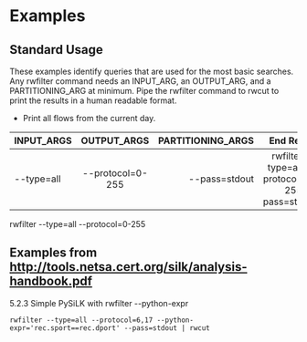 # Examples

## Standard Usage

These examples identify queries that are used for the most basic searches. Any rwfilter command needs an INPUT_ARG, an OUTPUT_ARG, and a PARTITIONING_ARG at minimum. Pipe the rwfilter command to rwcut to print the results in a human readable format.

* Print all flows from the current day.

|  INPUT_ARGS | OUTPUT_ARGS | PARTITIONING_ARGS | End Result |
| ------------- |:-------------:| -----:| -----:|
| --type=all      | --protocol=0-255 | --pass=stdout | rwfilter --type=all --protocol=0-255 --pass=stdout |


rwfilter --type=all --protocol=0-255

## Examples from http://tools.netsa.cert.org/silk/analysis-handbook.pdf

5.2.3 Simple PySiLK with rwfilter --python-expr

`rwfilter --type=all --protocol=6,17 --python-expr='rec.sport==rec.dport' --pass=stdout | rwcut`
